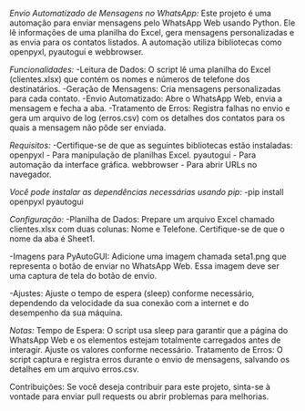 *Envio Automatizado de Mensagens no WhatsApp:*
  Este projeto é uma automação para enviar mensagens pelo WhatsApp Web usando Python. 
  Ele lê informações de uma planilha do Excel, gera mensagens personalizadas e as envia para os contatos listados. 
  A automação utiliza bibliotecas como openpyxl, pyautogui e webbrowser.

*Funcionalidades:*
 -Leitura de Dados: O script lê uma planilha do Excel (clientes.xlsx) que contém os nomes e números de telefone dos destinatários.
 -Geração de Mensagens: Cria mensagens personalizadas para cada contato.
 -Envio Automatizado: Abre o WhatsApp Web, envia a mensagem e fecha a aba.
 -Tratamento de Erros: Registra falhas no envio e gera um arquivo de log (erros.csv) com os detalhes dos contatos para os quais a mensagem não pôde ser enviada.
 
*Requisitos:*
 -Certifique-se de que as seguintes bibliotecas estão instaladas:
    openpyxl - Para manipulação de planilhas Excel.
    pyautogui - Para automação da interface gráfica.
    webbrowser - Para abrir URLs no navegador.
    
*Você pode instalar as dependências necessárias usando pip:*
 -pip install openpyxl pyautogui

*Configuração:*
  -Planilha de Dados:
    Prepare um arquivo Excel chamado clientes.xlsx com duas colunas: Nome e Telefone.
    Certifique-se de que o nome da aba é Sheet1.

  -Imagens para PyAutoGUI:
    Adicione uma imagem chamada seta1.png que representa o botão de enviar no WhatsApp Web. Essa imagem deve ser uma captura de tela do botão de envio.

  -Ajustes:
    Ajuste o tempo de espera (sleep) conforme necessário, dependendo da velocidade da sua conexão com a internet e do desempenho da sua máquina.

*Notas:*
  Tempo de Espera: O script usa sleep para garantir que a página do WhatsApp Web e os elementos estejam totalmente carregados antes de interagir. Ajuste os valores conforme necessário.
  Tratamento de Erros: O script captura e registra erros durante o envio de mensagens, salvando os detalhes em um arquivo erros.csv.
  
Contribuições:
  Se você deseja contribuir para este projeto, sinta-se à vontade para enviar pull requests ou abrir problemas para melhorias.
